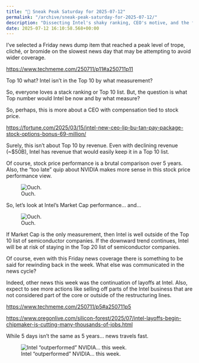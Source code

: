 ```yaml
---
title: "🔮 Sneak Peak Saturday for 2025-07-12"
permalink: "/archive/sneak-peak-saturday-for-2025-07-12/"
description: "Dissecting Intel's shaky ranking, CEO's motive, and the firm's struggles amid layoffs / divestitures"
date: 2025-07-12 16:10:58.568+00:00
---
```


<p>I’ve selected a Friday news dump item that reached a peak level of trope, cliché, or bromide on the slowest news day that may be attempting to avoid wider coverage.</p><p><a target="_blank" rel="noopener noreferrer nofollow" href="https://www.techmeme.com/250711/p11#a250711p11">https://www.techmeme.com/250711/p11#a250711p11</a></p><p>Top 10 what? Intel isn’t in the Top 10 by what measurement?</p><p>So, everyone loves a stack ranking or Top 10 list. But, the question is what Top number would Intel be now and by what measure?</p><p>So, perhaps, this is more about a CEO with compensation tied to stock price.</p><p><a target="_blank" rel="noopener noreferrer nofollow" href="https://fortune.com/2025/03/15/intel-new-ceo-lip-bu-tan-pay-package-stock-options-bonus-69-million/">https://fortune.com/2025/03/15/intel-new-ceo-lip-bu-tan-pay-package-stock-options-bonus-69-million/</a></p><p>Surely, this isn’t about Top 10 by revenue. Even with declining revenue (~$50B), Intel has revenue that would easily keep it in a Top 10 list.</p><p>Of course, stock price performance is a brutal comparison over 5 years. Also, the “too late” quip about NVIDIA makes more sense in this stock price performance view.</p><figure><img src="https://assets.buttondown.email/images/eab9cbe4-4bee-4a45-a9cb-d62a4158ba60.png?w=960&amp;fit=max" alt="Ouch." draggable="false"><figcaption>Ouch.</figcaption></figure><p>So, let’s look at Intel’s Market Cap performance… and…</p><figure><img src="https://assets.buttondown.email/images/59c5e6e8-a416-4bdf-b15d-6b3d8995e421.png?w=960&amp;fit=max" alt="Ouch." draggable="false"><figcaption>Ouch.</figcaption></figure><p>If Market Cap is the only measurement, then Intel is well outside of the Top 10 list of semiconductor companies. If the downward trend continues, Intel will be at risk of staying in the Top 20 list of semiconductor companies.</p><p>Of course, even with this Friday news coverage there is something to be said for rewinding back in the week. What else was communicated in the news cycle?</p><p>Indeed, other news this week was the continuation of layoffs at Intel. Also, expect to see more actions like selling off parts of the Intel business that are not considered part of the core or outside of the restructuring lines.</p><p><a target="_blank" rel="noopener noreferrer nofollow" href="https://www.techmeme.com/250711/p5#a250711p5">https://www.techmeme.com/250711/p5#a250711p5</a></p><p><a target="_blank" rel="noopener noreferrer nofollow" href="https://www.oregonlive.com/silicon-forest/2025/07/intel-layoffs-begin-chipmaker-is-cutting-many-thousands-of-jobs.html">https://www.oregonlive.com/silicon-forest/2025/07/intel-layoffs-begin-chipmaker-is-cutting-many-thousands-of-jobs.html</a></p><p>While 5 days isn’t the same as 5 years… news travels fast.</p><figure><img src="https://assets.buttondown.email/images/13c3e26c-92d6-44c3-aab0-344a310e66e9.png?w=960&amp;fit=max" alt="Intel “outperformed” NVIDIA… this week." draggable="false"><figcaption>Intel “outperformed” NVIDIA… this week.</figcaption></figure><p></p><p></p><p></p><p></p><p></p><p></p>